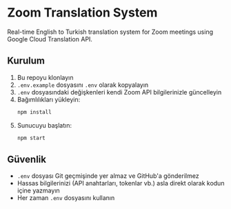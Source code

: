 # Zoom Translation System

Real-time English to Turkish translation system for Zoom meetings using Google Cloud Translation API.

## Kurulum

1. Bu repoyu klonlayın
2. `.env.example` dosyasını `.env` olarak kopyalayın
3. `.env` dosyasındaki değişkenleri kendi Zoom API bilgilerinizle güncelleyin
4. Bağımlılıkları yükleyin:
   ```bash
   npm install
   ```
5. Sunucuyu başlatın:
   ```bash
   npm start
   ```

## Güvenlik

- `.env` dosyası Git geçmişinde yer almaz ve GitHub'a gönderilmez
- Hassas bilgilerinizi (API anahtarları, tokenlar vb.) asla direkt olarak kodun içine yazmayın
- Her zaman `.env` dosyasını kullanın